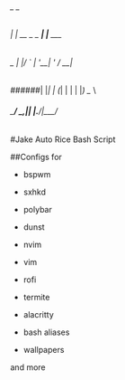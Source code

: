 ######     _            _         
######    | | __ _ _ __| |__  ___ 
###### _  | |/ _` | '__| '_ \/ __|
######| |_| | (_| | |  | |_) \__ \
###### \___/ \__,_|_|  |_.__/|___/
######

#Jake Auto Rice Bash Script

##Configs for
* bspwm
* sxhkd
* polybar
* dunst

* nvim
* vim

* rofi

* termite
* alacritty

* bash aliases

* wallpapers

and more
